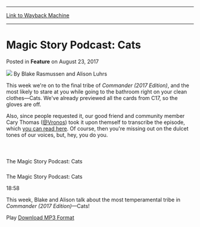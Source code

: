 
---
[Link to Wayback Machine](https://web.archive.org/web/20170824162640/http://magic.wizards.com/en/articles/archive/feature/magic-story-podcast-cats-2017-08-23)

[_metadata_:wayback_url]:- "http://magic.wizards.com/en/articles/archive/feature/magic-story-podcast-cats-2017-08-23"
[_metadata_:wayback_raw_url]:- "https://web.archive.org/web/20170824162640id_/http://magic.wizards.com/en/articles/archive/feature/magic-story-podcast-cats-2017-08-23"
[_metadata_:wayback_capture_timestamp]:- "2017-08-24 16:26:40+00:00"
[_metadata_:description]:- "This week, Blake and Alison talk about the most temperamental tribe in Commander (2017 Edition)—Cats!"
[_metadata_:generator]:- "Drupal 7 (http://drupal.org)"
[_metadata_:publish_date]:- "2017-08-23"
---


Magic Story Podcast: Cats
=========================



 Posted in **Feature**
 on August 23, 2017 






![](https://media.magic.wizards.com/styles/auth_small/public/images/hero/wizardslogo_thumb.jpg)
By Blake Rasmussen and Alison Luhrs











This week we're on to the final tribe of *Commander (2017 Edition)*, and the most likely to stare at you while going to the bathroom right on your clean clothes—Cats. We've already previewed all the cards from C17, so the gloves are off.


Also, since people requested it, our good friend and community member Cary Thomas ([@Vronos](https://twitter.com/Vronos)) took it upon themself to transcribe the episode, which [you can read here](https://vronos.com/magic-story-podcast-transcripts/magic-story-podcast-cats/). Of course, then you're missing out on the dulcet tones of our voices, but, hey, you do you.




 

##### 
 The Magic Story Podcast: Cats






##### 
 The Magic Story Podcast: Cats


18:58



This week, Blake and Alison talk about the most temperamental tribe in *Commander (2017 Edition)*—Cats!

 



 Play
[Download MP3 Format](http://media.wizards.com/2017/podcasts/magic/magicstory_20170823_cats.mp3)









